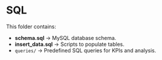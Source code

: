 # SQL

This folder contains:
- **schema.sql** → MySQL database schema.
- **insert_data.sql** → Scripts to populate tables.
- `queries/` → Predefined SQL queries for KPIs and analysis.

